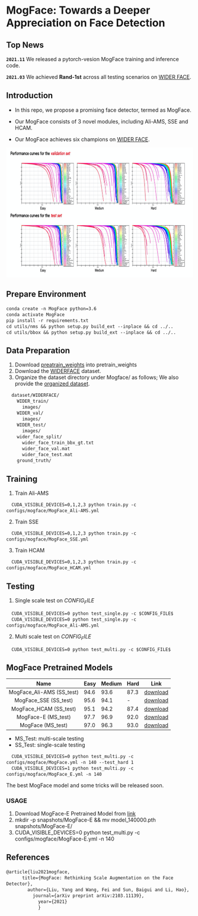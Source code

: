 
# MogFace: Towards a Deeper Appreciation on Face Detection

## Top News

**`2021.11`** We released a pytorch-vesion MogFace training and inference code.

**`2021.03`** We achieved **Rand-1st** across all testing scenarios  on [WIDER FACE](http://shuoyang1213.me/WIDERFACE/WiderFace_Results.html).

## Introduction
- In this repo, we propose a promising face detector, termed as MogFace. 

- Our MogFace consists of 3 novel modules, including Ali-AMS, SSE and HCAM.

- Our MogFace achieves six champions on [WIDER FACE](http://shuoyang1213.me/WIDERFACE/WiderFace_Results.html).

<center class="half"><img src="./vis_img/wider_face_result.png" width="700" height="350" alt=""/></center>

## Prepare Environment
```
conda create -n MogFace python=3.6
conda activate MogFace
pip install -r requirements.txt
cd utils/nms && python setup.py build_ext --inplace && cd ../..
cd utils/bbox && python setup.py build_ext --inplace && cd ../..
```
## Data Preparation
1. Download [preatrain_weights](https://drive.google.com/drive/folders/123ax1VSnza-G-MA8eB8W85O8FftsdMLI?usp=sharing) into pretrain_weights
2. Download the [WIDERFACE](http://shuoyang1213.me/WIDERFACE/WiderFace_Results.html) dataset.
3. Organize the dataset directory under Mogface/ as follows; We also provide the [organized dataset](https://drive.google.com/file/d/1seYeS6QElkeQG-rH0mfBXBx48jsaioow/view?usp=sharing).

```Shell
  dataset/WIDERFACE/
    WIDER_train/
      images/
    WIDER_val/
      images/
    WIDER_test/
      images/
    wider_face_split/
      wider_face_train_bbx_gt.txt
      wider_face_val.mat
      wider_face_test.mat
    ground_truth/
```

## Training

1. Train Ali-AMS
```
  CUDA_VISIBLE_DEVICES=0,1,2,3 python train.py -c configs/mogface/MogFace_Ali-AMS.yml
```

2. Train SSE
```
  CUDA_VISIBLE_DEVICES=0,1,2,3 python train.py -c configs/mogface/MogFace_SSE.yml
```

3. Train HCAM
```
  CUDA_VISIBLE_DEVICES=0,1,2,3 python train.py -c configs/mogface/MogFace_HCAM.yml
```

## Testing

1. Single scale test on $CONFIG_FILE$
```
  CUDA_VISIBLE_DEVICES=0 python test_single.py -c $CONFIG_FILE$
  CUDA_VISIBLE_DEVICES=0 python test_single.py -c configs/mogface/MogFace_Ali-AMS.yml
```

2. Multi scale test on $CONFIG_FILE$
```
  CUDA_VISIBLE_DEVICES=0 python test_multi.py -c $CONFIG_FILE$
```

## MogFace Pretrained Models

|      Name      | Easy  | Medium | Hard   | Link                                                         |
| :------------: | ----- | ------ | -----  | ------------------------------------------------------------ |
|   MogFace_Ali-AMS (SS_test) | 94.6 | 93.6  | 87.3  | [download](https://drive.google.com/drive/folders/1wMrfwrYSirGnLcMUC_KCCCr0Xd12uVzk?usp=sharing) |
|   MogFace_SSE (SS_test) | 95.6 | 94.1  | - | [download](https://drive.google.com/drive/folders/1vxVXeZcEF8Pu6wjN2yJ8iRgbKBA07qrb?usp=sharing) |
|   MogFace_HCAM (SS_test) | 95.1 | 94.2  | 87.4 | [download](https://drive.google.com/drive/folders/1LCizKuX-3yJhDkzBaLJ-6palKBoViqax?usp=sharing) |
|   MogFace-E (MS_test) | 97.7 | 96.9  | 92.0 | [download](https://drive.google.com/drive/folders/1X98-WesEQiQsf6xsy1jOXSHvxyEe3rl-?usp=sharing) |
|   MogFace (MS_test) | 97.0  | 96.3  | 93.0 | [download](https://drive.google.com/drive/folders/1OFcb0tDaIKv-qSvxXpEBpoc0dNxJzwyU?usp=sharing) |

* MS_Test: multi-scale testing
* SS_Test: single-scale testing
```
  CUDA_VISIBLE_DEVICES=0 python test_multi.py -c configs/mogface/MogFace.yml -n 140 --test_hard 1
  CUDA_VISIBLE_DEVICES=1 python test_multi.py -c configs/mogface/MogFace_E.yml -n 140
```
The best MogFace model and some tricks will be released soon.

### USAGE

  1. Download MogFace-E Pretrained Model from [link](https://drive.google.com/drive/folders/1X98-WesEQiQsf6xsy1jOXSHvxyEe3rl-?usp=sharing)
  2. mkdir -p snapshots/MogFace-E && mv model_140000.pth snapshots/MogFace-E/
  3. CUDA_VISIBLE_DEVICES=0 python test_multi.py -c configs/mogface/MogFace-E.yml -n 140

## References

```
@article{liu2021mogface,
      title={MogFace: Rethinking Scale Augmentation on the Face Detector},
        author={Liu, Yang and Wang, Fei and Sun, Baigui and Li, Hao},
          journal={arXiv preprint arXiv:2103.11139},
            year={2021}
            }
```
